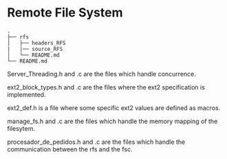 


# Remote File System
```
.
├── rfs
│   ├── headers_RFS 
|   |── source_RFS  
│   └── README.md
└── README.md
```


Server_Threading.h and .c are the files which handle concurrence.

ext2_block_types.h and .c are the files where the ext2 specification is implemented.

ext2_def.h is a file where some specific ext2 values are defined as macros.

manage_fs.h and .c are the files which handle the memory mapping of the filesytem.

procesador_de_pedidos.h and .c are the files which handle the communication between the rfs and the fsc.